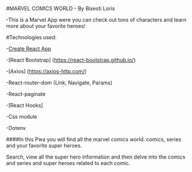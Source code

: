 #MARVEL COMICS WORLD - By Bisesti Loris

-This is a Marvel App were you can check out tons of characters and learn more about your favorite heroes!


#Technologies used:

-[Create React App](https://create-react-app.dev/)

-[React Bootstrap] (https://react-bootstrap.github.io/)

-[Axios] (https://axios-http.com/)

-React-router-dom (Link, Navigate, Params) 

-React-paginate

-[React Hooks]

-Css module

-Dotenv

####In this Pwa you will find all the marvel comics world. comics, series and your favorite super heroes.

Search, view all the super hero information and then delve into the comics and series and super heroes related to each comic. 





